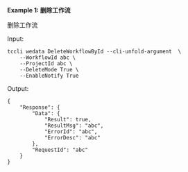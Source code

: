 **Example 1: 删除工作流**

删除工作流

Input: 

```
tccli wedata DeleteWorkflowById --cli-unfold-argument  \
    --WorkflowId abc \
    --ProjectId abc \
    --DeleteMode True \
    --EnableNotify True
```

Output: 
```
{
    "Response": {
        "Data": {
            "Result": true,
            "ResultMsg": "abc",
            "ErrorId": "abc",
            "ErrorDesc": "abc"
        },
        "RequestId": "abc"
    }
}
```

